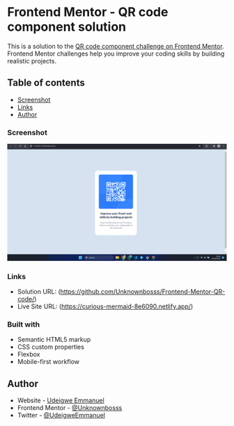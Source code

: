 # Frontend Mentor - QR code component solution

This is a solution to the [QR code component challenge on Frontend Mentor](https://www.frontendmentor.io/challenges/qr-code-component-iux_sIO_H). Frontend Mentor challenges help you improve your coding skills by building realistic projects. 

## Table of contents

  - [Screenshot](#screenshot)
  - [Links](#links)
- [Author](#author)


### Screenshot

![](./images/qrcode_screenshot.png)

### Links

- Solution URL: (https://github.com/Unknownbosss/Frontend-Mentor-QR-code/)
- Live Site URL: (https://curious-mermaid-8e6090.netlify.app/)

### Built with

- Semantic HTML5 markup
- CSS custom properties
- Flexbox
- Mobile-first workflow



## Author

- Website - [Udeigwe Emmanuel](https://www.your-site.com)
- Frontend Mentor - [@Unknownbosss](https://www.frontendmentor.io/profile/Unknownbosss)
- Twitter - [@UdeigweEmmanuel](https://www.twitter.com/UdeigweEmmanuel)


